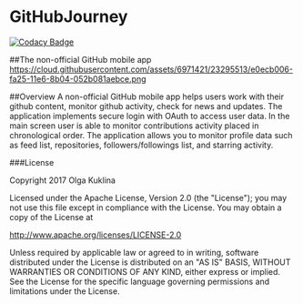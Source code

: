 # GitHubJourney


[![Codacy Badge](https://api.codacy.com/project/badge/Grade/d6fabe013081423eaedcf07056f48b15)](https://www.codacy.com/app/OlgaKuklina/GitHubJourney?utm_source=github.com&utm_medium=referral&utm_content=OlgaKuklina/GitHubJourney&utm_campaign=badger)

##The non-official GitHub mobile app
https://cloud.githubusercontent.com/assets/6971421/23295513/e0ecb006-fa25-11e6-8b04-052b081aebce.png

##Overview
A non-official GitHub mobile app helps users work with their github content, monitor
github activity, check for news and updates.
The application implements secure login with OAuth to access user data.
In the main screen user is able to monitor contributions activity placed in chronological
order.
The application allows you to monitor profile data such as feed list, repositories,
followers/followings list, and starring activity.

###License

Copyright 2017 Olga Kuklina

Licensed under the Apache License, Version 2.0 (the "License"); you may not use this file except in compliance with the License. You may obtain a copy of the License at

http://www.apache.org/licenses/LICENSE-2.0

Unless required by applicable law or agreed to in writing, software distributed under the License is distributed on an "AS IS" BASIS, WITHOUT WARRANTIES OR CONDITIONS OF ANY KIND, either express or implied. See the License for the specific language governing permissions and limitations under the License.


